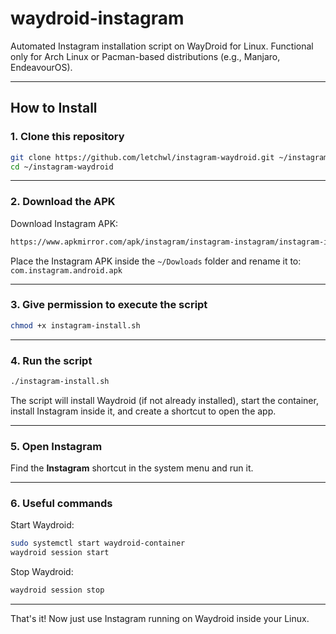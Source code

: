 # waydroid-instagram

Automated Instagram installation script on WayDroid for Linux.
Functional only for Arch Linux or Pacman-based distributions (e.g., Manjaro, EndeavourOS).

---

## How to Install

### 1. Clone this repository  
```bash
git clone https://github.com/letchwl/instagram-waydroid.git ~/instagram-waydroid
cd ~/instagram-waydroid
```

---

### 2. Download the APK
Download Instagram APK:
```bash
https://www.apkmirror.com/apk/instagram/instagram-instagram/instagram-instagram-250-0-0-21-109-release/instagram-250-0-0-21-109-14-android-apk-download/
```
Place the Instagram APK inside the `~/Dowloads` folder and rename it to:  
`com.instagram.android.apk`

---

### 3. Give permission to execute the script
```bash
chmod +x instagram-install.sh
```

---

### 4. Run the script 
```bash
./instagram-install.sh
```

The script will install Waydroid (if not already installed), start the container, install Instagram inside it, and create a shortcut to open the app.

---

### 5. Open Instagram
Find the **Instagram** shortcut in the system menu and run it.

---

### 6. Useful commands
Start Waydroid:  
```bash
sudo systemctl start waydroid-container
waydroid session start
```

Stop Waydroid:  
```bash
waydroid session stop
```

---
That's it! Now just use Instagram running on Waydroid inside your Linux.
